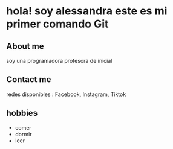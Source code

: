# hola! soy alessandra este es mi primer comando Git

## About me
soy una programadora profesora de inicial

## Contact me
redes disponibles : Facebook, Instagram, Tiktok

## hobbies

- comer
- dormir
- leer

